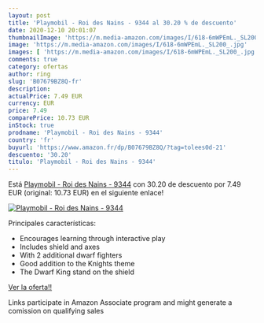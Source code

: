```yaml
---
layout: post
title: 'Playmobil - Roi des Nains - 9344 al 30.20 % de descuento'
date: 2020-12-10 20:01:07
thumbnailImage: 'https://m.media-amazon.com/images/I/618-6mWPEmL._SL200_.jpg'
image: 'https://m.media-amazon.com/images/I/618-6mWPEmL._SL200_.jpg'
images: [ 'https://m.media-amazon.com/images/I/618-6mWPEmL._SL200_.jpg' ]
comments: true
category: ofertas
author: ring
slug: 'B07679BZ8Q-fr'
description:
actualPrice: 7.49 EUR
currency: EUR
price: 7.49
comparePrice: 10.73 EUR
inStock: true
prodname: 'Playmobil - Roi des Nains - 9344'
country: 'fr'
buyurl: 'https://www.amazon.fr/dp/B07679BZ8Q/?tag=tolees0d-21'
descuento: '30.20'
titulo: 'Playmobil - Roi des Nains - 9344'
---
```


Está [Playmobil - Roi des Nains - 9344](https://www.amazon.fr/dp/B07679BZ8Q/?tag=tolees0d-21) con 30.20 de descuento por 7.49 EUR (original: 10.73 EUR) en el siguiente enlace!

[![Playmobil - Roi des Nains - 9344](https://m.media-amazon.com/images/I/618-6mWPEmL._SL200_.jpg)](https://www.amazon.fr/dp/B07679BZ8Q/?tag=tolees0d-21)

Principales características:

- Encourages learning through interactive play
- Includes shield and axes
- With 2 additional dwarf fighters
- Good addition to the Knights theme
- The Dwarf King stand on the shield

[Ver la oferta!!](https://www.amazon.fr/dp/B07679BZ8Q/?tag=tolees0d-21)

Links participate in Amazon Associate program and might generate a comission on qualifying sales


